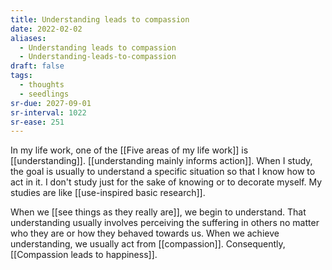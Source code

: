```yaml
---
title: Understanding leads to compassion
date: 2022-02-02
aliases:
  - Understanding leads to compassion
  - Understanding-leads-to-compassion
draft: false
tags:
  - thoughts
  - seedlings
sr-due: 2027-09-01
sr-interval: 1022
sr-ease: 251
---
```

In my life work, one of the [[Five areas of my life work]] is [[understanding]]. [[understanding mainly informs action]]. When I study, the goal is usually to understand a specific situation so that I know how to act in it. I don't study just for the sake of knowing or to decorate myself. My studies are like [[use-inspired basic research]].

When we [[see things as they really are]], we begin to understand. That understanding usually involves perceiving the suffering in others no matter who they are or how they behaved towards us. When we achieve understanding, we usually act from [[compassion]]. Consequently, [[Compassion leads to happiness]].